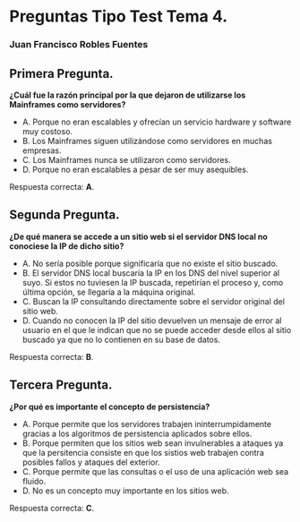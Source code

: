﻿# Preguntas Tipo Test Tema 4.
### Juan Francisco Robles Fuentes

## Primera Pregunta.
**¿Cuál fue la razón principal por la que dejaron de utilizarse los Mainframes como servidores?**
* A. Porque no eran escalables y ofrecían un servicio hardware y software muy costoso. 
* B. Los Mainframes siguen utilizándose como servidores en muchas empresas. 
* C. Los Mainframes nunca se utilizaron como servidores. 
* D. Porque no eran escalables a pesar de ser muy asequibles. 

Respuesta correcta: **A**.  

## Segunda Pregunta. 
**¿De qué manera se accede a un sitio web si el servidor DNS local no conociese la IP de dicho sitio?**
* A. No sería posible porque significaría que no existe el sitio buscado.
* B. El servidor DNS local buscaría la IP en los DNS del nivel superior al suyo. Si estos no tuviesen la IP buscada, repetirían el proceso y, como última opción, se llegaría a la máquina original.  
* C. Buscan la IP consultando directamente sobre el servidor original del sitio web. 
* D. Cuando no conocen la IP del sitio devuelven un mensaje de error al usuario en el que le indican que no se puede acceder desde ellos al sitio buscado ya que no lo contienen en su base de datos. 

Respuesta correcta: **B**.

## Tercera Pregunta. 
**¿Por qué es importante el concepto de persistencia?**
* A. Porque permite que los servidores trabajen ininterrumpidamente gracias a los algoritmos de persistencia aplicados sobre ellos. 
* B. Porque permiten que los sitios web sean invulnerables a ataques ya que la persitencia consiste en que los sistios web trabajen contra posibles fallos y ataques del exterior.  
* C. Porque permite que las consultas o el uso de una aplicación web sea fluido. 
* D. No es un concepto muy importante en los sitios web.

Respuesta correcta: **C**.